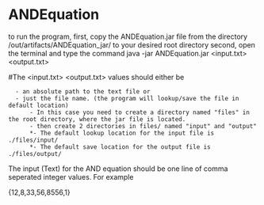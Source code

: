 # ANDEquation
to run the program, first, copy the ANDEquation.jar file from the directory /out/artifacts/ANDEquation_jar/ to your desired root directory
second, open the terminal and type the command java -jar ANDEquation.jar  <input.txt> <output.txt>

#The <input.txt> <output.txt> values should either be

      - an absolute path to the text file or
      - just the file name. (the program will lookup/save the file in default location)
          - In this case you need to create a directory named "files" in the root directory, where the jar file is located. 
          - then create 2 directories in files/ named "input" and "output"
          *- The default lookup location for the input file is ./files/input/
          *- The default save location for the output file is ./files/output/

The input (Text) for the AND equation should be one line of comma seperated integer values. For example

{12,8,33,56,8556,1}
